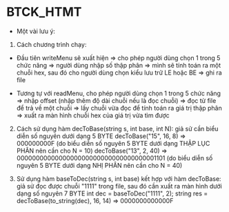 # BTCK_HTMT

* Một vài lưu ý:

1. Cách chương trình chạy:
- Đầu tiên writeMenu sẽ xuất hiện => cho phép người dùng chọn 1 trong 5 chức năng => người dùng nhập số thập phân => mình sẽ tính toán ra một chuỗi hex,
sau đó cho người dùng chọn kiểu lưu trữ LE hoặc BE => ghi ra file

- Tương tự với readMenu, cho phép người dùng chọn 1 trong 5 chức năng => nhập offset (nhập thêm độ dài chuỗi nếu là đọc chuỗi) => đọc từ file để trả về một 
chuỗi => lấy chuỗi vừa đọc để tính toán ra giá trị thập phân => xuất ra màn hình chuỗi hex của giá trị vừa tìm được

2. Cách sử dụng hàm decToBase(string s, int base, int N): giả sử cần biểu diễn số nguyên dưới dạng 5 BYTE
 decToBase("15", 16, 8) => 000000000F (do biểu diễn số nguyên 5 BYTE dưới dạng THẬP LỤC PHÂN nên cần cho N = 10)
 decToBase("13", 2, 40) => 0000000000000000000000000000000000001101 (do biểu diễn số nguyên 5 BYTE dưới dạng NHỊ PHÂN nên cần cho N = 40)

3. Sử dụng hàm baseToDec(string s, int base) kết hợp với hàm decToBase:
giả sử đọc được chuỗi "1111" trong file, sau đó cần xuất ra màn hình dưới dạng số nguyên 7 BYTE
int dec = baseToDec("1111", 2);
string res = decToBase(to_string(dec), 16, 14) => 0000000000000F
